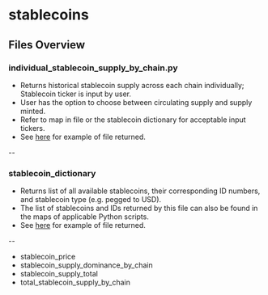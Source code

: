 # stablecoins

## Files Overview

### individual_stablecoin_supply_by_chain.py

- Returns historical stablecoin supply across each chain individually; Stablecoin ticker is input by user.
- User has the option to choose between circulating supply and supply minted.
- Refer to map in file or the stablecoin dictionary for acceptable input tickers.
- See [here](https://github.com/check-sked/crypto_data_resources/blob/main/csv_examples/stablecoins/stablecoin_USDT_circulating_by_chain.csv) for example of file returned.

--

### stablecoin_dictionary

- Returns list of all available stablecoins, their corresponding ID numbers, and stablecoin type (e.g. pegged to USD).
- The list of stablecoins and IDs returned by this file can also be found in the maps of applicable Python scripts.
- See [here](https://github.com/check-sked/crypto_data_resources/blob/main/csv_examples/stablecoins/stablecoins.csv) for example of file returned.

--

- stablecoin_price
- stablecoin_supply_dominance_by_chain
- stablecoin_supply_total
- total_stablecoin_supply_by_chain
